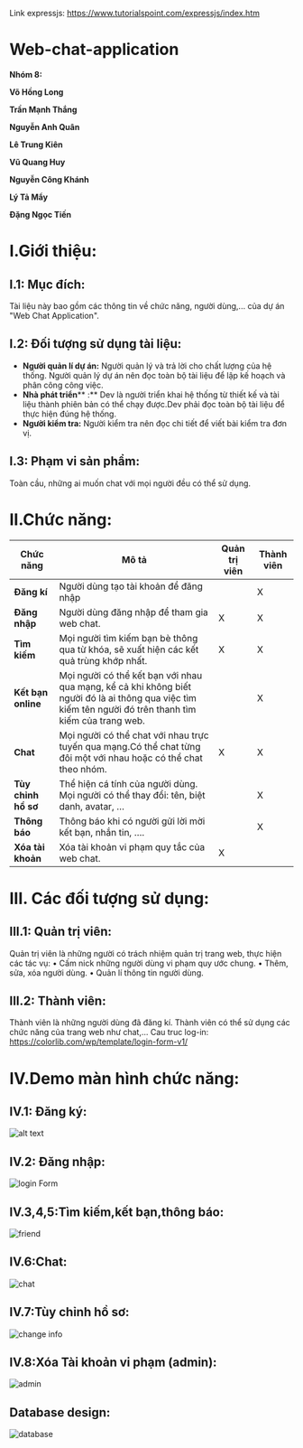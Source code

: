 Link expressjs: https://www.tutorialspoint.com/expressjs/index.htm

# Web-chat-application

**Nhóm 8:**

**Võ Hồng Long**

**Trần Mạnh Thắng**

**Nguyễn Anh Quân**

**Lê Trung Kiên**

**Vũ Quang Huy**

**Nguyễn Công Khánh**

**Lý Tả Mẩy**

**Đặng Ngọc Tiến**

#

# I.Giới thiệu:

## I.1: Mục đích:

Tài liệu này bao gồm các thông tin về chức năng, người dùng,... của dự án &quot;Web Chat Application&quot;.

## I.2: Đối tượng sử dụng tài liệu:
- **Người quản lí dự án:**  Người quản lý và trả lời cho chất lượng của hệ thống. Người quản lý dự án nên đọc toàn bộ tài liệu để lập kế hoạch và phân công công việc.
- **Nhà phát triển**** :** Dev là người triển khai hệ thống từ thiết kế và tài liệu thành phiên bản có thể chạy được.Dev phải đọc toàn bộ tài liệu để thực hiện đúng hệ thống.
- **Người kiểm tra:** Người kiểm tra nên đọc chi tiết để viết bài kiểm tra đơn vị.

## I.3: Phạm vi sản phẩm:
Toàn cầu, những ai muốn chat với mọi người đều có thể sử dụng.

# II.Chức năng:

|   **Chức năng** |   **Mô tả** |	**Quản trị viên**	|	**Thành viên**	|
| --- | --- | --- | --- |
| **Đăng kí** | Người dùng tạo tài khoản để đăng nhập |  | X |
| **Đăng nhập** | Người dùng đăng nhập để tham gia web chat. | X | X |
| **Tìm kiếm** | Mọi người tìm kiếm bạn bè thông qua từ khóa, sẽ xuất hiện các kết quả trùng khớp nhất. | X | X |
| **Kết bạn online** | Mọi người có thể kết bạn với nhau qua mạng, kể cả khi không biết người đó là ai thông qua việc tìm kiếm tên người đó trên thanh tìm kiếm của trang web. |  | X |
| **Chat** | Mọi người có thể chat với nhau trực tuyến qua mạng.Có thể chat từng đôi một với nhau hoặc có thể chat theo nhóm. | X | X |
| **Tùy chỉnh hồ sơ** | Thể hiện cá tính của người dùng. Mọi người có thể thay đổi: tên, biệt danh, avatar, … |  | X |
| **Thông báo** | Thông báo khi có người gửi lời mời kết bạn, nhắn tin, …. |  | X |
| **Xóa tài khoản** | Xóa tài khoản vi phạm quy tắc của web chat. | X |  |

# III. Các đối tượng sử dụng:
## III.1: Quản trị viên:
Quản trị viên là những người có trách nhiệm quản trị trang web, thực hiện các tác vụ:
•	Cấm nick những người dùng vi phạm quy ước chung.
•	Thêm, sửa, xóa người dùng.
•	Quản lí thông tin người dùng.
## III.2: Thành viên:
Thành viên là những người dùng đã đăng kí.
Thành viên có thể sử dụng các chức năng của trang web như chat,...
Cau truc log-in: https://colorlib.com/wp/template/login-form-v1/

# IV.Demo màn hình chức năng:
## IV.1: Đăng ký:
 ![alt text](https://scontent.xx.fbcdn.net/v/t1.15752-9/75305226_2617785808264557_8660315435100536832_n.png?_nc_cat=110&_nc_oc=AQmOB0PeLs_oYlUzMHmSbKVXuoWc_iO9rj_UOcWiZRHtktNxLN7YN0JKZompwnDXmqM&_nc_ht=scontent.fhan3-1.fna&oh=b2fdb84578be19aadc611a86eb42bffa&oe=5E592DBE&_nc_fr=fhan3c01)
 
## IV.2: Đăng nhập:

 ![login Form](https://user-images.githubusercontent.com/43175311/67635052-197fe980-f8f5-11e9-90cd-5d70eb07a671.png)
 
 
## IV.3,4,5:Tìm kiếm,kết bạn,thông báo:

 ![friend](https://user-images.githubusercontent.com/43175311/67635048-15ec6280-f8f5-11e9-86c9-c2cba7e6a592.png)
 

## IV.6:Chat:

![chat](https://user-images.githubusercontent.com/43175311/67635050-17b62600-f8f5-11e9-8aeb-5c0597f449eb.png)


## IV.7:Tùy chỉnh hồ sơ:

![change info](https://user-images.githubusercontent.com/43175311/67635045-0f5deb00-f8f5-11e9-91d9-ad71bec085ed.png)

 
## IV.8:Xóa Tài khoản vi phạm (admin):

![admin](https://user-images.githubusercontent.com/43175311/67635046-12f17200-f8f5-11e9-847b-8e0a163bfcdf.png)
 
 
## Database design:

![database](https://i.ibb.co/dW2bJS5/Capture.png)
	
